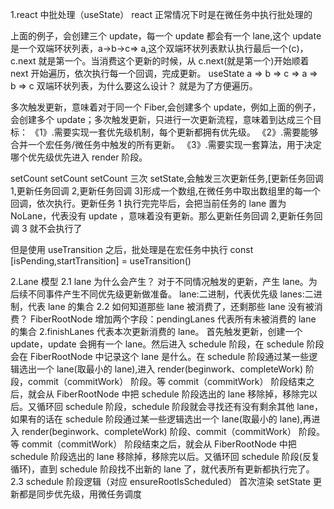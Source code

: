 1.react 中批处理（useState）
react 正常情况下时是在微任务中执行批处理的

<!--
setCount((count) => {
    return count + 1; a
});
setCount((count) => {
    return count + 1; b
});
setCount((count) => {
    return count + 1; c
});
-->

上面的例子，会创建三个 update，每一个 update 都会有一个 lane,这个 update 是一个双端环状列表，a->b->c=> a,这个双端环状列表默认执行最后一个(c)，c.next 就是第一个。当消费这个更新的时候，从 c.next(就是第一个)开始顺着 next 开始遍历，依次执行每一个回调，完成更新。
useState a => b => c => a => b => c 双端环状列表，为什么要这么设计？ 就是为了方便遍历。

多次触发更新，意味着对于同一个 Fiber,会创建多个 update，例如上面的例子，会创建多个 update；多次触发更新，只进行一次更新流程，意味着到达成三个目标：
《1》.需要实现一套优先级机制，每个更新都拥有优先级。
《2》.需要能够合并一个宏任务/微任务中触发的所有更新。
《3》.需要实现一套算法，用于决定哪个优先级优先进入 render 阶段。

setCount setCount setCount 三次 setState,会触发三次更新任务,[更新任务回调 1,更新任务回调 2,更新任务回调 3]形成一个数组,在微任务中取出数组里的每一个回调，依次执行。更新任务 1 执行完完毕后，会把当前任务的 lane 置为 NoLane，代表没有 update ，意味着没有更新。那么更新任务回调 2,更新任务回调 3 就不会执行了

但是使用 useTransition 之后，批处理是在宏任务中执行
const [isPending,startTransition] = useTransition()

<!--
startTransition(() => {
    setCount((count) => {
        return count + 1; a
    });
    setCount((count) => {
        return count + 1; b
    });
    setCount((count) => {
        return count + 1; c
    });
})
-->

2.Lane 模型
2.1 lane 为什么会产生？
对于不同情况触发的更新，产生 lane。为后续不同事件产生不同优先级更新做准备。
lane:二进制，代表优先级
lanes:二进制，代表 lane 的集合
2.2 如何知道那些 lane 被消费了，还剩那些 lane 没有被消费？
FiberRootNode 增加两个字段：pendingLanes 代表所有未被消费的 lane 的集合 2.finishLanes 代表本次更新消费的 lane。
首先触发更新，创建一个 update，update 会拥有一个 lane。然后进入 schedule 阶段，在 schedule 阶段会在 FiberRootNode 中记录这个 lane 是什么。在 schedule 阶段通过某一些逻辑选出一个 lane(取最小的 lane),进入 render(beginwork、completeWork) 阶段，commit（commitWork） 阶段。等 commit（commitWork） 阶段结束之后，就会从 FiberRootNode 中把 schedule 阶段选出的 lane 移除掉，移除完以后。又循环回 schedule 阶段，schedule 阶段就会寻找还有没有剩余其他 lane，如果有的话在 schedule 阶段通过某一些逻辑选出一个 lane(取最小的 lane),再进入 render(beginwork、completeWork) 阶段、commit（commitWork） 阶段。等 commit（commitWork） 阶段结束之后，就会从 FiberRootNode 中把 schedule 阶段选出的 lane 移除掉，移除完以后。又循环回 schedule 阶段(反复循环)，直到 schedule 阶段找不出新的 lane 了，就代表所有更新都执行完了。
2.3 schedule 阶段逻辑（对应 ensureRootIsScheduled）
首次渲染 setState 更新都是同步优先级，用微任务调度

<!--
export function ensureRootIsScheduled(root: FiberRootNode) {
  const updateLane = getNextLane(root);  //从FiberRootNode获取当前最小的lane

  if (updateLane === NoLane) {
    //没有lane 代表没有update 代表没有更新
    return;
  }
  if (updateLane === SyncLane) {
    // 同步优先级 用微任务调度
    //queueMicrotask/Promise.then
  } else {
    // 其他优先级(宏任务)用宏任务调度
    //调度器调度
    const schedulerPriority = lanesToSchedulerPriority(updateLane);
    newCallbackNode = scheduleCallback(
      schedulerPriority,
      // @ts-ignore
      performConcurrentWorkOnRoot.bind(null, root),
    );
  }
} -->

